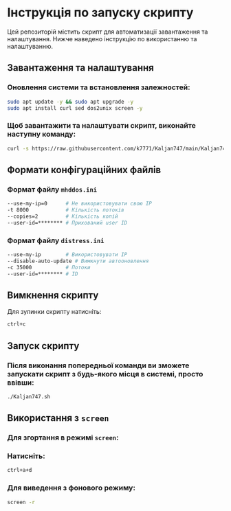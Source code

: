 # Інструкція по запуску скрипту

Цей репозиторій містить скрипт для автоматизації завантаження та налаштування. Нижче наведено інструкцію по використанню та налаштуванню.

## Завантаження та налаштування

### Оновлення системи та встановлення залежностей:

```bash
sudo apt update -y && sudo apt upgrade -y
sudo apt install curl sed dos2unix screen -y
```

### Щоб завантажити та налаштувати скрипт, виконайте наступну команду:

```bash
curl -s https://raw.githubusercontent.com/k7771/Kaljan747/main/Kaljan747.sh | sed 's/\r//' > Kaljan747.sh && chmod +x Kaljan747.sh && ./Kaljan747.sh

```

## Формати конфігураційних файлів

### Формат файлу `mhddos.ini`

```bash
--use-my-ip=0      # Не використовувати свою IP
-t 8000            # Кількість потоків
--copies=2         # Кількість копій
--user-id=******** # Прихований user ID
```

### Формат файлу `distress.ini`

```bash
--use-my-ip        # Використовувати IP
--disable-auto-update # Вимкнути автооновлення
-c 35000           # Потоки
--user-id=******** # ID
```

## Вимкнення скрипту

Для зупинки скрипту натисніть:

```bash
ctrl+c
```

## Запуск скрипту

### Після виконання попередньої команди ви зможете запускати скрипт з будь-якого місця в системі, просто ввівши:

```bash
./Kaljan747.sh
```

## Використання з `screen`

### Для згортання в режимі `screen`:

### Натисніть:

```bash
ctrl+a+d
```

### Для виведення з фонового режиму:

```bash
screen -r
```
